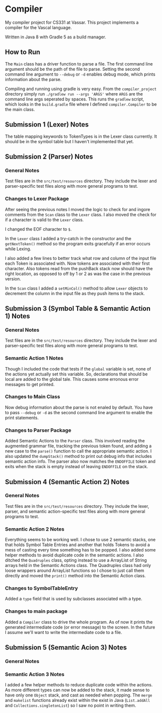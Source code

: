 # Compiler
My compiler project for CS331 at Vassar.
This project implements a compiler for the Vascal language.

Written in Java 8 with Gradle 5 as a build manager.

## How to Run
The `Main` class has a driver function to parse a file.
The first command line argument should be the path of the file to parse. Setting the second command line argument to `--debug` or `-d` enables debug mode, which prints information about the parse.

 
Compiling and running using gradle is very easy. From the `compiler_project` directory simply run `./gradlew run --args 'ARGS'` where `ARGS` are the command line args seperated by spaces.
This runs the `gradlew` script, which looks in the `build.gradle` file where I defined `compiler.Compiler` to be the main class.

## Submission 1 (Lexer) Notes
The table mapping keywords to TokenTypes is in the Lexer class currently. It should be in the symbol table
but I haven't implemented that yet.

## Submission 2 (Parser) Notes
### General Notes
Test files are in the `src/test/resources` directory. They include the lexer and parser-specific test files along with more general programs to test.
### Changes to Lexer Package
After seeing the previous notes I moved the logic to check for and ingore comments from the `Scan` class to the `Lexer` class. I also moved the check for if a character is valid to the `Lexer` class. 

I changed the EOF character to `$`.

In the `Lexer` class I added a try-catch in the constructor and the `getNextToken()` method so the program exits gracefully if an error occurs while Lexing.

I also added a few lines to better track what row and column of the input file each Token is associated with. Now tokens are associated with their first character. Also tokens read from the pushBack stack now should have the right location, as opposed to off by 1 or 2 as was the case in the previous version.

In the `Scan` class I added a `setMinCol()` method to allow `Lexer` objects to decrement the column in the input file as they push items to the stack. 


## Submission 3 (Symbol Table & Semantic Action 1) Notes
### General Notes
Test files are in the `src/test/resources` directory. They include the lexer and parser-specific test files along with more general programs to test.

### Semantic Action 1 Notes
Though I included the code that tests if the `global` variable is set, none of the actions yet actually set this variable.
So, declarations that should be local are added to the global tale. This causes some erronous error messages to get printed.

### Changes to Main Class
Now debug information about the parse is not enaled by default. You have to pass `--debug` or `-d` as the second command line argument to enable the print statements.

### Changes to Parser Package
Added Semantic Actions to the `Parser` class. This involved reading the augmented grammar file, tracking the previous token found, and adding a new case to the `parse()` function to call the appropriate semantic action. I also updated the `dumpStack()` method to print out debug info that includes semantic action info. The parser also now matches the `ENDOFFILE` token and exits when the stack is empty instead of leaving `ENDOFFILE` on the stack. 


## Submission 4 (Semantic Action 2) Notes
### General Notes
Test files are in the `src/test/resources` directory. They include the lexer, parser, and semantic action-specific test files along with more general programs to test.

### Semantic Action 2 Notes
Everything seems to be working well. I chose to use 2 semantic stacks, one that holds Symbol Table Entries and another that holds Tokens to avoid a mess
of casting every time something has to be popped. I also added some helper methods to avoid duplicate code in the semantic actions. I also ditched the
`Quadruples` class, opting instead to use a ArrayList of String arrays held in the Semantic Actions class. The Quadruples class had only loose wrappers
around ArrayList functions so I chose to just call them directly and moved the `print()` method into the Semantic Action class.

### Changes to SymbolTableEntry
Added a `type` field that is used by subclasses associated with a type.  

### Changes to main package
Added a `Compiler` class to drive the whole program. As of now it prints the generated intermediate code (or error message) to the screen.
In the future I assume we'll want to write the intermediate code to a file. 

## Submission 5 (Semantic Acion 3) Notes
### General Notes

### Semantic Action 3 Notes
I added a few helper methods to reduce duplicate code within the actions. As more different types can now be added to the stack, it made sense to 
have only one `Object` stack, and cast as needed when popping. The `merge` and `makelist` functions already exist within the 
exist in Java (`List.addAll` and `Collections.singletonList`) so I saw no  point in writing them. 




 
